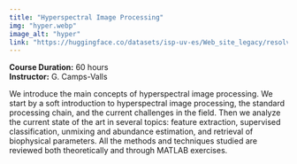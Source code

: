 ```yaml
---
title: "Hyperspectral Image Processing"
img: "hyper.webp"
image_alt: "hyper"
link: "https://huggingface.co/datasets/isp-uv-es/Web_site_legacy/resolve/main/courses/esa_course.zip"
---
```


**Course Duration:** 60 hours  
**Instructor:** G. Camps-Valls

We introduce the main concepts of hyperspectral image processing. We start by a soft introduction to hyperspectral image processing, the standard processing chain, and the current challenges in the field. Then we analyze the current state of the art in several topics: feature extraction, supervised classification, unmixing and abundance estimation, and retrieval of biophysical parameters. All the methods and techniques studied are reviewed both theoretically and through MATLAB exercises.
